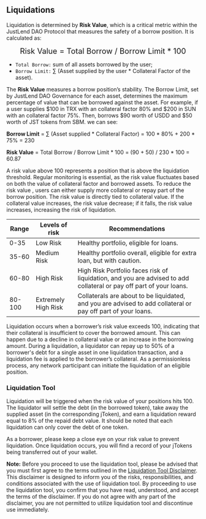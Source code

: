 ## **Liquidations**

Liquidation is determined by **Risk Value**, which is a critical metric within the JustLend DAO Protocol that measures the safety of a borrow position. It is calculated as:

<div style="text-align: center; font-size: 20px;">
    Risk Value = Total Borrow / Borrow Limit * 100
</div>

* `Total Borrow:` sum of all assets borrowed by the user;
* `Borrow Limit:` ∑ (Asset supplied by the user * Collateral Factor of the asset).

The **Risk Value** measures a borrow position’s stability. The Borrow Limit, set by JustLend DAO Governance for each asset, determines the maximum percentage of value that can be borrowed against the asset. For example, if a user supplies $100 in TRX with an collateral factor 80% and $200 in SUN with an collateral factor 75%. Then, borrows $90 worth of USDD and $50 worth of JST tokens from SBM. we can see:

**Borrow Limit**  =  ∑ (Asset supplied * Collateral Factor) = 100 * 80% + 200 * 75% = 230

**Risk Value**  =  Total Borrow / Borrow Limit * 100 = (90 + 50) / 230 * 100 = 60.87

A risk value above 100 represents a position that is above the liquidation threshold. Regular monitoring is essential, as the risk value fluctuates based on both the value of collateral factor and borrowed assets. To reduce the risk value , users can either supply more collateral or repay part of the borrow position. The risk value is directly tied to collateral value. If the collateral value increases, the risk value  decrease; if it falls, the risk value increases, increasing the risk of liquidation.

| Range  | Levels of risk      | Recommendations                                                                                                     |
|--------|---------------------|---------------------------------------------------------------------------------------------------------------------|
| 0-35   | Low Risk            | Healthy portfolio, eligible for loans.                                                                              |
| 35-60  | Medium Risk         | Healthy portfolio overall, eligible for extra loan, but with caution.                                               |
| 60-80  | High Risk           | High Risk Portfolio faces risk of liquidation, and you are advised to add collateral or pay off part of your loans. |
| 80-100 | Extremely High Risk | Collaterals are about to be liquidated, and you are advised to add collateral or pay off part of your loans.                                                                                                                   |

Liquidation occurs when a borrower’s risk value exceeds 100, indicating that their collateral is insufficient to cover the borrowed amount. This can happen due to a decline in collateral value or an increase in the borrowing amount. During a liquidation, a liquidator can repay up to 50% of a borrower's debt for a single asset in one liquidation transaction, and a liquidation fee is applied to the borrower’s collateral. As a permissionless process, any network participant can initiate the liquidation of an eligible position.

### Liquidation Tool

Liquidation will be triggered when the risk value of your positions hits 100. The liquidator will settle the debt (in the borrowed token), take away the supplied asset (in the corresponding jToken), and earn a liquidation reward equal to 8% of the repaid debt value. It should be noted that each liquidation can only cover the debt of one token.

As a borrower, please keep a close eye on your risk value to prevent liquidation. Once liquidation occurs, you will find a record of your jTokens being transferred out of your wallet.

**Note:** Before you proceed to use the liquidation tool, please be advised that you must first agree to the terms outlined in the [Liquidation Tool Disclaimer](https://docs.justlend.org/resources/risk-warning). This disclaimer is designed to inform you of the risks, responsibilities, and conditions associated with the use of liquidation tool.
By proceeding to use the liquidation tool, you confirm that you have read, understood, and accept the terms of the disclaimer. If you do not agree with any part of the disclaimer, you are not permitted to utilize liquidation tool and discontinue use immediately.
